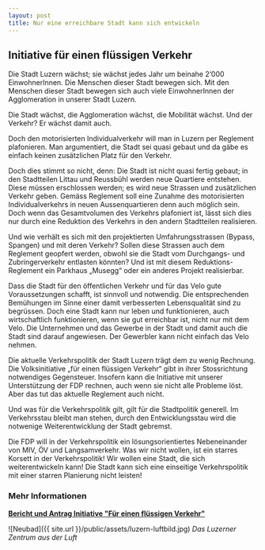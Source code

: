 ```yaml
---
layout: post
title: Nur eine erreichbare Stadt kann sich entwickeln
---
```


## Initiative für einen flüssigen Verkehr
Die Stadt Luzern wächst; sie wächst jedes Jahr um beinahe 2‘000 EinwohnerInnen. Die Menschen dieser Stadt bewegen sich. Mit den Menschen dieser Stadt bewegen sich auch viele EinwohnerInnen der Agglomeration in unserer Stadt Luzern.

Die Stadt wächst, die Agglomeration wächst, die Mobilität wächst. Und der Verkehr? Er wächst damit auch.

Doch den motorisierten Individualverkehr will man in Luzern per Reglement plafonieren. Man argumentiert, die Stadt sei quasi gebaut und da gäbe es einfach keinen zusätzlichen Platz für den Verkehr.

Doch dies stimmt so nicht, denn: Die Stadt ist nicht quasi fertig gebaut; in den Stadtteilen Littau und Reussbühl werden neue Quartiere entstehen. Diese müssen erschlossen werden; es wird neue Strassen und zusätzlichen Verkehr geben. Gemäss Reglement soll eine Zunahme des motorisierten Individualverkehrs in neuen Aussenquartieren denn auch möglich sein. Doch wenn das Gesamtvolumen des Verkehrs plafoniert ist, lässt sich dies nur durch eine Reduktion des Verkehrs in den andern Stadtteilen realisieren.

Und wie verhält es sich mit den projektierten Umfahrungsstrassen (Bypass, Spangen) und mit deren Verkehr? Sollen diese Strassen auch dem Reglement geopfert werden, obwohl sie die Stadt vom Durchgangs- und Zubringerverkehr entlasten könnten? Und ist mit diesem Reduktions-Reglement ein Parkhaus „Musegg“ oder ein anderes Projekt realisierbar.

Dass die Stadt für den öffentlichen Verkehr und für das Velo gute Voraussetzungen schafft, ist sinnvoll und notwendig. Die entsprechenden Bemühungen im Sinne einer damit verbesserten Lebensqualität sind zu begrüssen. Doch eine Stadt kann nur leben und funktionieren, auch wirtschaftlich funktionieren, wenn sie gut erreichbar ist, nicht nur mit dem Velo. Die Unternehmen und das Gewerbe in der Stadt und damit auch die Stadt sind darauf angewiesen. Der Gewerbler kann nicht einfach das Velo nehmen.

Die aktuelle Verkehrspolitik der Stadt Luzern trägt dem zu wenig Rechnung. Die Volksinitiative „für einen flüssigen Verkehr“ gibt in ihrer Stossrichtung notwendiges Gegensteuer. Insofern kann die Initiative mit unserer Unterstützung der FDP rechnen, auch wenn sie nicht alle Probleme löst. Aber das tut das aktuelle Reglement auch nicht.

Und was für die Verkehrspolitik gilt, gilt für die Stadtpolitik generell. Im Verkehrsstau bleibt man stehen, durch den Entwicklungsstau wird die notwenige Weiterentwicklung der Stadt gebremst.

Die FDP will in der Verkehrspolitik ein lösungsorientiertes Nebeneinander von MIV, ÖV und Langsamverkehr. Was wir nicht wollen, ist ein starres Korsett in der Verkehrspolitik! Wir wollen eine Stadt, die sich weiterentwickeln kann! Die Stadt kann sich eine einseitige Verkehrspolitik mit einer starren Planierung nicht leisten!

### Mehr Informationen
[**Bericht und Antrag Initiative "Für einen flüssigen Verkehr"**](http://www.stadtluzern.ch/de/politik/ggr/polgeschaefte/?action=showinfo&info_id=b683)

![Neubad]({{ site.url }}/public/assets/luzern-luftbild.jpg)
*Das Luzerner Zentrum aus der Luft*
